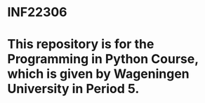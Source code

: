 # INF22306
# This repository is for the Programming in Python Course, which is given by Wageningen University in Period 5.

